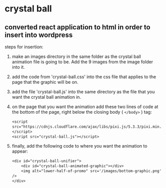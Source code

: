 # crystal ball

 ## converted react application to html in order to insert into wordpress

steps for insertion:

1. make an images directory in the same folder as the crystal ball animation file is going to be.   Add the 9 images from the image folder into it.

1. add the code from 'crystal-ball.css' into the css file that applies to the page that the graphic will be on.

1. add the file 'crystal-ball.js' into the same directory as the file that you want the crystal ball animation in.

1. on the page that you want the animation add these two lines of code at the bottom of the page, right below the closing body ( ```</body>``` ) tag:

    ```
    <script src="https://cdnjs.cloudflare.com/ajax/libs/pixi.js/5.3.3/pixi.min.js"></script>
    <script src="crystal-ball.js"></script>
    ```

1. finally, add the following code to where you want the animation to appear:

    ```
    <div id="crystal-ball-unifier">
        <div id="crystal-ball-animated-graphic"></div>
        <img alt="lower-half-of-promo" src='/images/bottom-graphic.png' />
    </div>
    ```